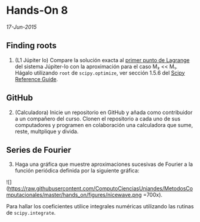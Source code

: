# Hands-On 8
*17-Jun-2015*

## Finding roots

1. (L1 Júpiter Io) Compare la solución exacta al [primer punto de Lagrange](https://en.wikipedia.org/?title=Lagrangian_point#L1) del sistema Júpiter-Io con la aproximación para el caso M₂ << M₁. Hágalo utilizando `root` de `scipy.optimize`, ver sección 1.5.6 del  [Scipy Reference Guide](http://docs.scipy.org/doc/scipy/scipy-ref-0.15.1.pdf).

## GitHub

2. (Calculadora) Inicie un repositorio en GitHub y añada como contribuidor a un compañero del curso. Clonen el repositorio a cada uno de sus computadores y programen en colaboración una calculadora que sume, reste, multplique y divida.
	
## Series de Fourier

3. Haga una gráfica que muestre aproximaciones sucesivas de Fourier a la función periódica definida por la siguiente gráfica:

![](https://raw.githubusercontent.com/ComputoCienciasUniandes/MetodosComputacionales/master/hands_on/figures/nicewave.png =700x).

Para hallar los coeficientes utilice integrales numéricas utilizando las rutinas de `scipy.integrate`.



<!--3. (L1 Júpiter Io) Compare la solución exacta al [primer punto de Lagrange](https://en.wikipedia.org/?title=Lagrangian_point#L1) del sistema Júpiter-Io con la aproximación.-->

<!--Masa de Io = 893.2E20 kg

Masa de Júpiter = 1.898E27 kg-->

